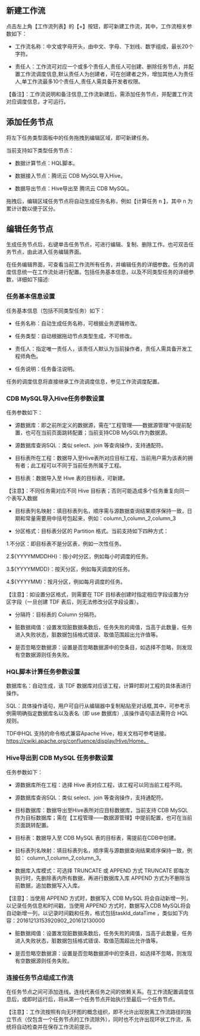 ## 新建工作流

点击左上角【工作流列表】的【+】按钮，即可新建工作流，其中，工作流相关参数如下：

- 工作流名称：中文或字母开头，由中文、字母、下划线、数字组成，最长20个字符。

- 责任人：工作流可对应一个或多个责任人,责任人可创建、删除任务节点，并配置工作流调度信息,默认责任人为创建者，可在创建者之外，增加其他人为责任人,单工作流最多10个责任人,责任人需具备开发者权限。

【备注】：工作流说明和备注信息,工作流新建后，需添加任务节点，并配置工作流对应调度信息，才可运行。

## 添加任务节点

将左下任务类型面板中的任务拖拽到编辑区域，即可新建任务。

当前支持如下类型任务节点：

- 数据计算节点：HQL脚本。

- 数据接入节点：腾讯云 CDB MySQL导入Hive。

- 数据导出节点：Hive导出至 腾讯云 CDB MySQL。

拖拽后，编辑区域任务节点将自动生成任务名称，例如【计算任务 n 】，其中 n 为累计计数以便于区分。

## 编辑任务节点

生成任务节点后，右键单击任务节点，可进行编辑、复制、删除工作。也可双击任务节点，由此进入任务编辑界面。

在任务编辑界面，可查看当前工作流所有任务，并编辑任务的详细参数。任务的调度信息统一在工作流处进行配置。包括任务基本信息，以及不同类型任务的详细参数，详细如下描述:

### 任务基本信息设置

任务基本信息（包括不同类型任务）如下：

- 任务名称：自动生成任务名称，可根据业务逻辑修改。

- 任务类型：自动根据拖动节点类型生成，不可修改。

- 责任人：指定唯一责任人，该责任人默认为当前操作者，责任人需具备开发工程师角色。

- 任务说明：任务备注说明。

任务的调度信息将直接继承工作流调度信息，参见工作流调度配置。

### CDB MySQL导入Hive任务参数设置

任务参数如下：

- 源数据库：即之前所定义的数据源，需在“工程管理——数据源管理”中提前配置，也可在当前页面跳转配置；当前支持CDB MySQL作为数据源。

- 源数据库查询SQL：类似 select、join 等查询操作，支持通配符。

- 目标表所在工程：数据导入至Hive表所对应目标工程，当前用户需为该表的拥有者；此工程可以不同于当前任务所属于工程。

- 目标表：数据导入至 Hive 表的目标表，可新建。

【注意】：不同任务需对应不同 Hive 目标表；否则可能造成多个任务重复向同一个表写入数据

- 目标表列名映射：填目标表列名，顺序需与源数据查询结果顺序保持一致，日期和常量需要用中括号包起来，例如：column_1,column_2,column_3

- 分区格式：目标表分区的 Partition 格式。当前支持如下四种方式：

1.不分区：即目标表不是分区表，例如一次性任务。

2.${YYYYMMDDHH}：按小时分区，例如每小时调度的任务。

3.${YYYYMMDD}：按天分区，例如每天调度的任务。

4.${YYYYMM}：按月分区，例如每月调度的任务。

【注意】：如设置分区格式，则需要在 TDF 目标表创建时指定相应字段设置为分区字段（一旦创建 TDF 表后，则无法修改分区字段设置）。

- 分隔符：目标表的 Column 分隔符。

- 脏数据阈值：设置发现脏数据条数后，任务失败的阈值，当高于此数量，任务进入失败状态，脏数据包括格式错误、取值范围超出允许值等。

- 是否忽略空数据源：设置是否忽略数据源中的空条目，如选择不忽略，则发现有空数据源则任务失败。

### HQL脚本计算任务参数设置

数据库名：自动生成，该 TDF 数据库对应该工程，计算时即对工程的具体表进行操作。

SQL：具体操作语句，用户可自行从编辑器中复制粘贴至对话框,其中，可参考示例需明确指定数据库名以及表名（即 use 数据库）,该操作语句语法需符合 HQL 规则。

TDF中HQL 支持的命令格式兼容Apache Hive，相关文档可参考链接。
https://cwiki.apache.org/confluence/display/Hive/Home。


### Hive导出到 CDB MySQL 任务参数设置

任务参数如下：

- 源数据库所在工程：选择 Hive 表对应工程，该工程可以同当前工程不同。

- 源数据库查询SQL：类似 select、join 等查询操作，支持通配符。
 
- 目标数据库：数据导出至Hive表所对应目标数据库，当前支持 CDB MySQL 作为目标数据库；需在【工程管理——数据源管理】中提前配置，也可在当前页面跳转配置。

- 目标表：数据导入至 CDB MySQL 表的目标表，需提前在CDB中创建。

- 目标表列名映射：填目标表列名，顺序需与源数据查询结果顺序保持一致，例如： column_1,column_2,column_3。

- 数据库入库模式：可选择 TRUNCATE 或 APPEND 方式 TRUNCATE 即每次执行时，先删除表内所有数据，再进行数据库入库 APPEND 方式为不删除当前数据，追加数据写入入库。

【注意】：当使用 APPEND 方式时，数据写入 CDB MySQL 将会自动新增一列，以记录任务信息和时间戳，当使用 APPEND 方式时，数据写入CDB MySQL将会自动新增一列，以记录时间戳和任务，格式包括taskId_dataTime ，类似如下内容：20161213153920902_201612130000

- 脏数据阈值：设置发现脏数据条数后，任务失败的阈值，当高于此数量，任务进入失败状态，脏数据包括格式错误、取值范围超出允许值等。

- 是否忽略空数据源：设置是否忽略数据源中的空条目，如选择不忽略，则发现有空数据源则任务失败。

### 连接任务节点组成工作流

在任务节点之间可添加连线。连线代表任务之间的依赖关系。在工作流配置调度信息后，或即时运行后，将从第一个任务节点开始执行至最后一个任务节点。

【注意】：工作流按照有向无环图的概念组织，即不允许出现脱离工作流路径的独立节点（仅包含一个任务节点的工作流除外），同时也不允许出现环状工作流，系统将自动检查并在保存工作流前提示。
